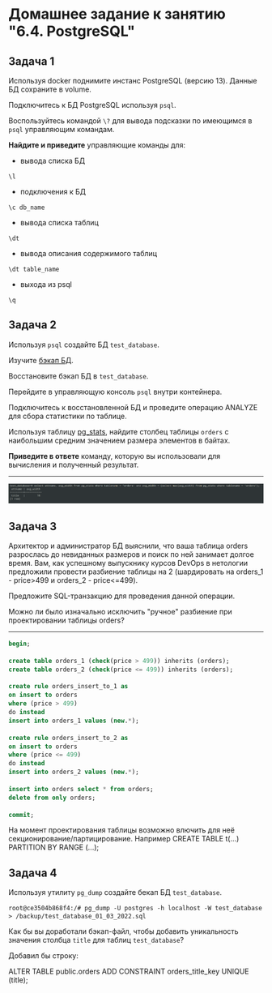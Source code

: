 # Домашнее задание к занятию "6.4. PostgreSQL"

## Задача 1

Используя docker поднимите инстанс PostgreSQL (версию 13). Данные БД сохраните в volume.

Подключитесь к БД PostgreSQL используя `psql`.

Воспользуйтесь командой `\?` для вывода подсказки по имеющимся в `psql` управляющим командам.

**Найдите и приведите** управляющие команды для:
- вывода списка БД
```console
\l 
```
- подключения к БД
```console
\c db_name
```
- вывода списка таблиц
```console
\dt
```
- вывода описания содержимого таблиц
```console
\dt table_name
```
- выхода из psql
```console
\q
```

## Задача 2

Используя `psql` создайте БД `test_database`.

Изучите [бэкап БД](https://github.com/netology-code/virt-homeworks/tree/master/06-db-04-postgresql/test_data).

Восстановите бэкап БД в `test_database`.

Перейдите в управляющую консоль `psql` внутри контейнера.

Подключитесь к восстановленной БД и проведите операцию ANALYZE для сбора статистики по таблице.

Используя таблицу [pg_stats](https://postgrespro.ru/docs/postgresql/12/view-pg-stats), найдите столбец таблицы `orders` 
с наибольшим средним значением размера элементов в байтах.

**Приведите в ответе** команду, которую вы использовали для вычисления и полученный результат.

---

![pic1](https://github.com/arhipovea/devops-netology/blob/main/06_04/assets/pic01.png)

## Задача 3

Архитектор и администратор БД выяснили, что ваша таблица orders разрослась до невиданных размеров и
поиск по ней занимает долгое время. Вам, как успешному выпускнику курсов DevOps в нетологии предложили
провести разбиение таблицы на 2 (шардировать на orders_1 - price>499 и orders_2 - price<=499).

Предложите SQL-транзакцию для проведения данной операции.

Можно ли было изначально исключить "ручное" разбиение при проектировании таблицы orders?

---

```sql
begin;

create table orders_1 (check(price > 499)) inherits (orders);
create table orders_2 (check(price <= 499)) inherits (orders);

create rule orders_insert_to_1 as 
on insert to orders
where (price > 499)
do instead 
insert into orders_1 values (new.*);

create rule orders_insert_to_2 as 
on insert to orders
where (price <= 499)
do instead 
insert into orders_2 values (new.*);

insert into orders select * from orders;
delete from only orders;

commit;
```

На момент проектирования таблицы возможно влючить для неё секционирование/партицирование. Например CREATE TABLE t(...) PARTITION BY RANGE (...);

## Задача 4

Используя утилиту `pg_dump` создайте бекап БД `test_database`.

```console
root@ce3504b868f4:/# pg_dump -U postgres -h localhost -W test_database > /backup/test_database_01_03_2022.sql
```

Как бы вы доработали бэкап-файл, чтобы добавить уникальность значения столбца `title` для таблиц `test_database`?

Добавил бы строку:

ALTER TABLE public.orders ADD CONSTRAINT orders_title_key UNIQUE (title);